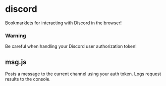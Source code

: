 # discord
Bookmarklets for interacting with Discord in the browser!

### Warning
Be careful when handling your Discord user authorization token!

## msg.js
Posts a message to the current channel using your auth token.
Logs request results to the console.